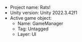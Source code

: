 <!-- UNITY CODE ASSIST INSTRUCTIONS START -->
- Project name: Rats!
- Unity version: Unity 2022.3.42f1
- Active game object:
  - Name: GameManager
  - Tag: Untagged
  - Layer: UI
<!-- UNITY CODE ASSIST INSTRUCTIONS END -->